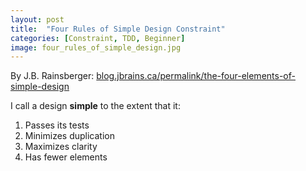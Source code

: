 ```yaml
---
layout: post
title:  "Four Rules of Simple Design Constraint"
categories: [Constraint, TDD, Beginner]
image: four_rules_of_simple_design.jpg
---
```


By J.B. Rainsberger: [blog.jbrains.ca/permalink/the-four-elements-of-simple-design](http://blog.jbrains.ca/permalink/the-four-elements-of-simple-design)

I call a design **simple** to the extent that it:

1. Passes its tests
2. Minimizes duplication
3. Maximizes clarity
4. Has fewer elements
